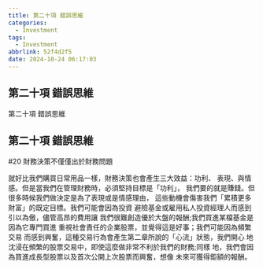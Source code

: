```yaml
---
title: 第二十項 錯誤思維
categories:
  - Investment
tags:
  - Investment
abbrlink: 52f4d2f5
date: 2024-10-24 06:17:03
---
```

第二十項 錯誤思維
-----------------------------------------------------------------------------------------------
<!--more-->
第二十項 錯誤思維

第二十項 錯誤思維
-----------------------------------------------------------------------------------------------
#20 財務決策不僅僅出於財務問題

就好比我們購買日常用品一樣，財務決策也會產生三大效益：功利、
表現、與情感。但是當我們在管理財務時，必須堅持目標是「功利」，
我們要的就是賺錢。但很多時候我們做決定是為了表現或是情感理由，
這些動機會傷害我們「累積更多財富」的既定目標。我們可能會因為投資
避險基金或雇用私人投資經理人而感到引以為傲，儘管高昂的費用讓
我們很難創造優於大盤的報酬;我們買進某檔基金是因為它專門買進
重視社會責任的企業股票，並覺得這是好事；我們可能因為頻繁交易
而感到興奮，這種交易行為會產生第二章所說的「心流」狀態，我們開心
地沈浸在頻繁的股票交易中，即使這麼做非常不利於我們的財務;同樣
地，我們會因為買進成長型股票以及首次公開上次股票而興奮，想像
未來可獲得鉅額的報酬。